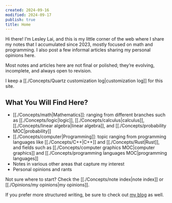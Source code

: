 ```yaml
---
created: 2024-09-16
modified: 2024-09-17
publish: true
title: Home
---
```

Hi there! I’m Lesley Lai, and this is my little corner of the web where I share my notes that I accumulated since 2023, mostly focused on math and programming.  I also post a few informal articles sharing my personal opinions here. 

Most notes and articles here are not final or polished; they’re evolving, incomplete, and always open to revision.

I keep a [[./Concepts/Quartz customization log|customization log]] for this site.

## What You Will Find Here?
- [[./Concepts/math|Mathematics]]: ranging from different branches such as [[./Concepts/logic|logic]], [[./Concepts/calculus|calculus]], [[./Concepts/linear algebra|linear algebra]], and [[./Concepts/probability MOC|probability]]
- [[./Concepts/computer|Programming]]: topic ranging from programming languages like [[./Concepts/C++|C++]] and [[./Concepts/Rust|Rust]], and fields such as [[./Concepts/computer graphics MOC|computer graphics]] and [[./Concepts/programming languages MOC|programming languages]]
- Notes in various other areas that capture my interest
- Personal opinions and rants

Not sure where to start? Check the [[./Concepts/note index|note index]] or [[./Opinions/my opinions|my opinions]].

If you prefer more structured writing, be sure to check out [my blog](https://lesleylai.info/) as well.